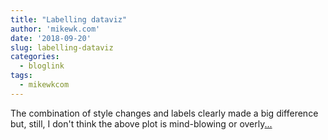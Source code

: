 ```yaml
---
title: "Labelling dataviz"
author: 'mikewk.com'
date: '2018-09-20'
slug: labelling-dataviz
categories:
  - bloglink
tags:
  - mikewkcom
---
```


The combination of style changes and labels clearly made a big difference but, still, I don't think the above plot is mind-blowing or overly[... <i class="fas fa-external-link-alt"></i>](https://mikewk.com/post/2018-09-20-labelling-dataviz/)


